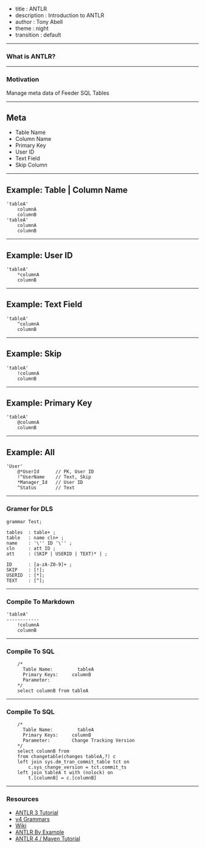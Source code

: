 - title : ANTLR
- description : Introduction to ANTLR
- author : Tony Abell
- theme : night
- transition : default

***

### What is ANTLR?

***

### Motivation

Manage meta data of Feeder SQL Tables

---

## Meta

* Table Name
* Column Name
* Primary Key
* User ID
* Text Field
* Skip Column

---

## Example: Table | Column Name

    'tableA'
        columnA
        columnB
    'tableA'
        columnA
        columnB

---

## Example: User ID

    'tableA'
        *columnA
        columnB

---

## Example: Text Field

    'tableA'
        ^columnA
        columnB


---

## Example: Skip

    'tableA'
        !columnA
        columnB

---

## Example: Primary Key

    'tableA'
        @columnA
        columnB


---

## Example: All

    'User'
        @*UserId      // PK, User ID
        !^UserName    // Text, Skip
        *Manager_Id   // User ID  
        ^Status       // Text

***

### Gramer for DLS

    grammar Test;

    tables 	: table+ ;
    table 	: name cln+ ;
    name    : '\'' ID '\'' ;
    cln     : att ID ;
    att     : (SKIP | USERID | TEXT)* | ;

    ID      : [a-zA-Z0-9]+ ;
    SKIP    : [!];
    USERID  : [*];
    TEXT    : [^];

---

### Compile To Markdown

    'tableA'
    ------------
        !columnA
        columnB


---

### Compile To SQL

        /*
          Table Name:		  tableA
          Primary Keys:		columnB
          Parameter:
        */
        select columnB from tableA

---

### Compile To SQL

        /*
          Table Name:		  tableA
          Primary Keys:		columnB
          Parameter:	    Change Tracking Version
        */
        select columnB from
        from changetable(changes tableA,?) c
        left join sys.dm_tran_commit_table tct on
            c.sys_change_version = tct.commit_ts
        left join tableA t with (nolock) on  
            t.[columnB] = c.[columnB]


***

### Resources

* [ANTLR 3 Tutorial](http://javadude.com/articles/antlr3xtut/)
* [v4 Grammars](https://github.com/antlr/grammars-v4)
* [Wiki](http://en.wikipedia.org/wiki/ANTLR)
* [ANTLR By Example](http://www.alittlemadness.com/2006/06/05/antlr-by-example-part-1-the-language/)
* [ANTLR 4 / Maven Tutorial](http://www.alexecollins.com/antlr4-and-maven-tutorial/)

